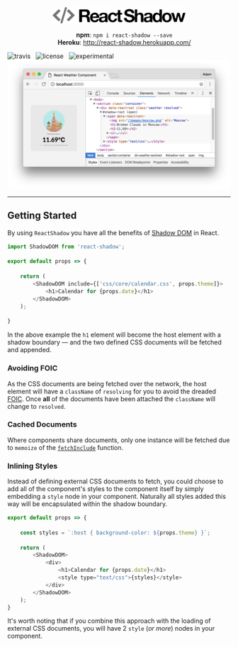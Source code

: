 <p align="center">
    <img src="media/logo.png" alt="ReactShadow" width="300" />
    <br />
    <ul align="center" style="list-style-type: none">
        <li><strong>npm</strong>: <code>npm i react-shadow --save</code></li>
        <li><strong>Heroku</strong>: <a href="http://react-shadow.herokuapp.com/">http://react-shadow.herokuapp.com/</a></li>
    </ul>
    <img src="http://img.shields.io/travis/Wildhoney/ReactShadow.svg?style=flat" alt="travis" />
    &nbsp;
    <img src="http://img.shields.io/badge/license-mit-orange.svg?style=flat" alt="license" />
    &nbsp;
    <img src="http://img.shields.io/badge/experimental-%E2%9C%93-blue.svg?style=flat" alt="experimental" />
    <img src="media/screenshot.png" alt="screenshot" />
</p>

---

## Getting Started

By using `ReactShadow` you have all the benefits of [Shadow DOM](https://www.w3.org/TR/shadow-dom/) in React.

```javascript
import ShadowDOM from 'react-shadow';

export default props => {

    return (
        <ShadowDOM include={['css/core/calendar.css', props.theme]}>
            <h1>Calendar for {props.date}</h1>
        </ShadowDOM>
    );

}
```

In the above example the `h1` element will become the host element with a shadow boundary &mdash; and the two defined CSS documents will be fetched and appended.

### Avoiding FOIC

As the CSS documents are being fetched over the network, the host element will have a `className` of `resolving` for you to avoid the dreaded [FOIC](https://en.wikipedia.org/wiki/Flash_of_unstyled_content). Once **all** of the documents have been attached the `className` will change to `resolved`.

### Cached Documents

Where components share documents, only one instance will be fetched due to `memoize` of the [`fetchInclude`](https://github.com/Wildhoney/ReactShadow/blob/master/src/react-shadow.js#L23) function.

### Inlining Styles

Instead of defining external CSS documents to fetch, you could choose to add all of the component's styles to the component itself by simply embedding a `style` node in your component. Naturally all styles added this way will be encapsulated within the shadow boundary.

```javascript
export default props => {

    const styles = `:host { background-color: ${props.theme} }`;

    return (
        <ShadowDOM>
            <div>
                <h1>Calendar for {props.date}</h1>
                <style type="text/css">{styles}</style>
            </div>
        </ShadowDOM>
    );
}
```

It's worth noting that if you combine this approach with the loading of external CSS documents, you will have 2 `style` (*or more*) nodes in your component.
